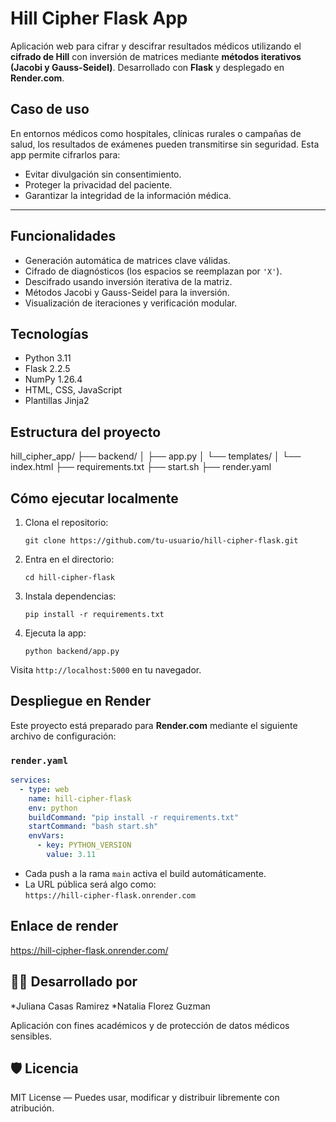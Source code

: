 #  Hill Cipher Flask App

Aplicación web para cifrar y descifrar resultados médicos utilizando el **cifrado de Hill** con inversión de matrices mediante **métodos iterativos (Jacobi y Gauss-Seidel)**. Desarrollado con **Flask** y desplegado en **Render.com**.



##  Caso de uso

En entornos médicos como hospitales, clínicas rurales o campañas de salud, los resultados de exámenes pueden transmitirse sin seguridad. Esta app permite cifrarlos para:

- Evitar divulgación sin consentimiento.
- Proteger la privacidad del paciente.
- Garantizar la integridad de la información médica.

---

##  Funcionalidades

-  Generación automática de matrices clave válidas.
-  Cifrado de diagnósticos (los espacios se reemplazan por `'X'`).
-  Descifrado usando inversión iterativa de la matriz.
-  Métodos Jacobi y Gauss-Seidel para la inversión.
-  Visualización de iteraciones y verificación modular.

##  Tecnologías

- Python 3.11  
- Flask 2.2.5  
- NumPy 1.26.4  
- HTML, CSS, JavaScript  
- Plantillas Jinja2  


##  Estructura del proyecto

hill_cipher_app/
├── backend/
│   ├── app.py
│   └── templates/
│       └── index.html
├── requirements.txt
├── start.sh
├── render.yaml

##  Cómo ejecutar localmente

1. Clona el repositorio:

   `git clone https://github.com/tu-usuario/hill-cipher-flask.git`

2. Entra en el directorio:

   `cd hill-cipher-flask`

3. Instala dependencias:

   `pip install -r requirements.txt`

4. Ejecuta la app:

   `python backend/app.py`

Visita `http://localhost:5000` en tu navegador.

##  Despliegue en Render

Este proyecto está preparado para **Render.com** mediante el siguiente archivo de configuración:

### `render.yaml`

```yaml
services:
  - type: web
    name: hill-cipher-flask
    env: python
    buildCommand: "pip install -r requirements.txt"
    startCommand: "bash start.sh"
    envVars:
      - key: PYTHON_VERSION
        value: 3.11
```

- Cada push a la rama `main` activa el build automáticamente.
- La URL pública será algo como:  
  `https://hill-cipher-flask.onrender.com`

## Enlace de render 
https://hill-cipher-flask.onrender.com/


## 👨‍⚕️ Desarrollado por

*Juliana Casas Ramirez
*Natalia Florez Guzman

Aplicación con fines académicos y de protección de datos médicos sensibles.



## 🛡 Licencia

MIT License — Puedes usar, modificar y distribuir libremente con atribución.
